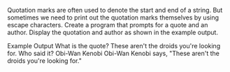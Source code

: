 Quotation marks are often used to denote the start and end of a string. But sometimes we need to print out the quotation marks themselves by using escape characters.
Create a program that prompts for a quote and an author. Display the quotation and author as shown in the example output.

Example Output
       What is the quote? These aren't the droids you're looking for.
       Who said it? Obi-Wan Kenobi
       Obi-Wan Kenobi says, "These aren't the droids
       you're looking for."
